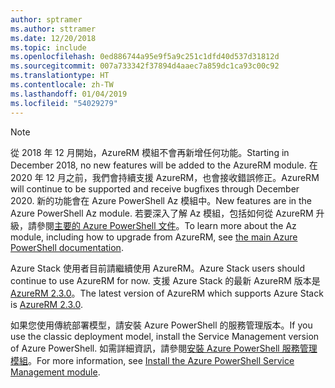 ```yaml
---
author: sptramer
ms.author: sttramer
ms.date: 12/20/2018
ms.topic: include
ms.openlocfilehash: 0ed886744a95e9f5a9c251c1dfd40d537d31812d
ms.sourcegitcommit: 007a733342f37894d4aaec7a859dc1ca93c00c92
ms.translationtype: HT
ms.contentlocale: zh-TW
ms.lasthandoff: 01/04/2019
ms.locfileid: "54029279"
---
```

> [!NOTE]
> 
> <span data-ttu-id="d0505-101">從 2018 年 12 月開始，AzureRM 模組不會再新增任何功能。</span><span class="sxs-lookup"><span data-stu-id="d0505-101">Starting in December 2018, no new features will be added to the AzureRM module.</span></span> <span data-ttu-id="d0505-102">在 2020 年 12 月之前，我們會持續支援 AzureRM，也會接收錯誤修正。</span><span class="sxs-lookup"><span data-stu-id="d0505-102">AzureRM will continue to be supported and receive bugfixes through December 2020.</span></span> <span data-ttu-id="d0505-103">新的功能會在 Azure PowerShell Az 模組中。</span><span class="sxs-lookup"><span data-stu-id="d0505-103">New features are in the Azure PowerShell Az module.</span></span> <span data-ttu-id="d0505-104">若要深入了解 Az 模組，包括如何從 AzureRM 升級，請參閱[主要的 Azure PowerShell 文件](/powershell/azure)。</span><span class="sxs-lookup"><span data-stu-id="d0505-104">To learn more about the Az module, including how to upgrade from AzureRM, see [the main Azure PowerShell documentation](/powershell/azure).</span></span>
>
> <span data-ttu-id="d0505-105">Azure Stack 使用者目前請繼續使用 AzureRM。</span><span class="sxs-lookup"><span data-stu-id="d0505-105">Azure Stack users should continue to use AzureRM for now.</span></span> <span data-ttu-id="d0505-106">支援 Azure Stack 的最新 AzureRM 版本是 [AzureRM 2.3.0](/powershell/azure/azurerm?view=azurermps-2.3.0)。</span><span class="sxs-lookup"><span data-stu-id="d0505-106">The latest version of AzureRM which supports Azure Stack is [AzureRM 2.3.0](/powershell/azure/azurerm?view=azurermps-2.3.0).</span></span>
>
> <span data-ttu-id="d0505-107">如果您使用傳統部署模型，請安裝 Azure PowerShell 的服務管理版本。</span><span class="sxs-lookup"><span data-stu-id="d0505-107">If you use the classic deployment model, install the Service Management version of Azure PowerShell.</span></span>
> <span data-ttu-id="d0505-108">如需詳細資訊，請參閱[安裝 Azure PowerShell 服務管理模組](/powershell/azure/servicemanagement/install-azure-ps)。</span><span class="sxs-lookup"><span data-stu-id="d0505-108">For more information, see [Install the Azure PowerShell Service Management module](/powershell/azure/servicemanagement/install-azure-ps).</span></span>
